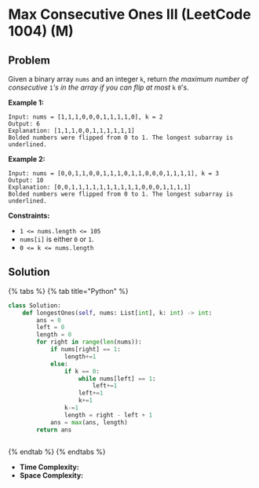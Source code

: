 # Max Consecutive Ones III (LeetCode 1004) (M)

## Problem

&#x20;

Given a binary array `nums` and an integer `k`, return _the maximum number of consecutive_ `1`_'s in the array if you can flip at most_ `k` `0`'s.

&#x20;

**Example 1:**

```
Input: nums = [1,1,1,0,0,0,1,1,1,1,0], k = 2
Output: 6
Explanation: [1,1,1,0,0,1,1,1,1,1,1]
Bolded numbers were flipped from 0 to 1. The longest subarray is underlined.
```

**Example 2:**

```
Input: nums = [0,0,1,1,0,0,1,1,1,0,1,1,0,0,0,1,1,1,1], k = 3
Output: 10
Explanation: [0,0,1,1,1,1,1,1,1,1,1,1,0,0,0,1,1,1,1]
Bolded numbers were flipped from 0 to 1. The longest subarray is underlined.
```

&#x20;

**Constraints:**

* `1 <= nums.length <= 105`
* `nums[i]` is either `0` or `1`.
* `0 <= k <= nums.length`

## Solution

{% tabs %}
{% tab title="Python" %}
```python
class Solution:
    def longestOnes(self, nums: List[int], k: int) -> int:
        ans = 0
        left = 0
        length = 0
        for right in range(len(nums)):
            if nums[right] == 1:
                length+=1
            else:
                if k == 0:
                    while nums[left] == 1:
                        left+=1
                    left+=1
                    k+=1
                k-=1
                length = right - left + 1
            ans = max(ans, length)
        return ans
                
```
{% endtab %}
{% endtabs %}

* **Time Complexity:**&#x20;
* **Space Complexity:**

